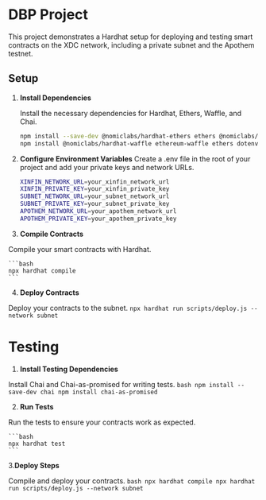 # DBP Project

This project demonstrates a Hardhat setup for deploying and testing smart contracts on the XDC network, including a private subnet and the Apothem testnet.

## Setup

1. **Install Dependencies**

   Install the necessary dependencies for Hardhat, Ethers, Waffle, and Chai.

   ```bash
   npm install --save-dev @nomiclabs/hardhat-ethers ethers @nomiclabs/hardhat-waffle ethereum-waffle chai
   npm install @nomiclabs/hardhat-waffle ethereum-waffle ethers dotenv
    ```
2. **Configure Environment Variables**
Create a .env file in the root of your project and add your private keys and network URLs.
    ```bash
    XINFIN_NETWORK_URL=your_xinfin_network_url
    XINFIN_PRIVATE_KEY=your_xinfin_private_key
    SUBNET_NETWORK_URL=your_subnet_network_url
    SUBNET_PRIVATE_KEY=your_subnet_private_key
    APOTHEM_NETWORK_URL=your_apothem_network_url
    APOTHEM_PRIVATE_KEY=your_apothem_private_key
    ```
3. **Compile Contracts**

Compile your smart contracts with Hardhat.
    
    ```bash
    npx hardhat compile
    ```

4. **Deploy Contracts**

Deploy your contracts to the subnet.
    ```
    npx hardhat run scripts/deploy.js --network subnet
    ```

# Testing

1. **Install Testing Dependencies**

Install Chai and Chai-as-promised for writing tests.
    ```bash
    npm install --save-dev chai
    npm install chai-as-promised
    ```

2. **Run Tests**

Run the tests to ensure your contracts work as expected.

    ```bash
    npx hardhat test
    ```

3.**Deploy Steps**

Compile and deploy your contracts.
    ```bash
    npx hardhat compile
    npx hardhat run scripts/deploy.js --network subnet
    ```